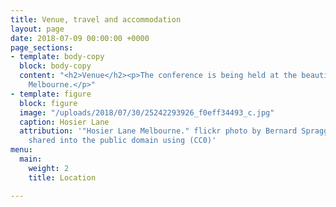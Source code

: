 ```yaml
---
title: Venue, travel and accommodation
layout: page
date: 2018-07-09 00:00:00 +0000
page_sections:
- template: body-copy
  block: body-copy
  content: "<h2>Venue</h2><p>The conference is being held at the beautiful Grand Hyatt
    Melbourne.</p>"
- template: figure
  block: figure
  image: "/uploads/2018/07/30/25242293926_f0eff34493_c.jpg"
  caption: Hosier Lane
  attribution: '"Hosier Lane Melbourne." flickr photo by Bernard Spragg https://flickr.com/photos/volvob12b/25242293926
    shared into the public domain using (CC0)'
menu:
  main:
    weight: 2
    title: Location

---
```

